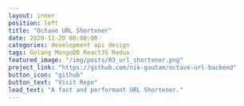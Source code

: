 ```yaml
---
layout: inner
position: left
title: "Octave URL Shortener"
date: 2020-11-20 00:00:00
categories: development api design
tags: Golang MongoDB ReactJS Redux
featured_image: "/img/posts/03_url_shortener.png"
project_link: "https://github.com/nik-gautam/octave-url-backend"
button_icon: "github"
button_text: "Visit Repo"
lead_text: "A fast and performant URL Shortener."
---
```

